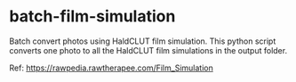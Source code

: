 # batch-film-simulation
Batch convert photos using HaldCLUT film simulation. This python script converts one photo to all the HaldCLUT film simulations in the output folder.

Ref: https://rawpedia.rawtherapee.com/Film_Simulation
